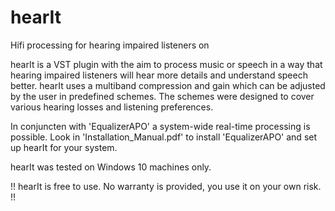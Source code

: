 # hearIt
Hifi processing for hearing impaired listeners on 


hearIt is a VST plugin with the aim to process music or speech in a way that hearing impaired listeners will hear more details and understand speech better.
hearIt uses a multiband compression and gain which can be adjusted by the user in predefined schemes. 
The schemes were designed to cover various hearing losses and listening preferences.

In conjuncten with 'EqualizerAPO' a system-wide real-time processing is possible. 
Look in 'Installation_Manual.pdf' to install 'EqualizerAPO' and set up hearIt for your system.

hearIt was tested on Windows 10 machines only. 

!! hearIt is free to use. No warranty is provided, you use it on your own risk. !!
